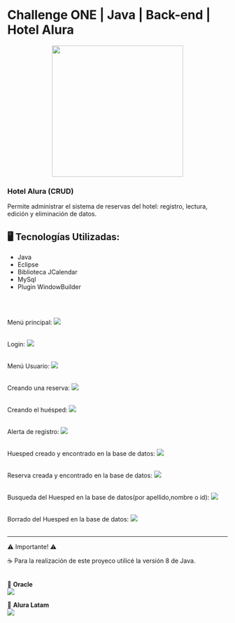# Challenge ONE | Java | Back-end | Hotel Alura

<p align="center" >
     <img width="300" heigth="300" src="https://user-images.githubusercontent.com/91544872/189419040-c093db78-c970-4960-8aca-ffcc11f7ffaf.png">
</p>

<h3>Hotel Alura (CRUD)</h3>
Permite administrar el sistema de reservas del hotel: registro, lectura, edición y eliminación de datos.

## 🖥️ Tecnologías Utilizadas:

- Java
- Eclipse
- Biblioteca JCalendar
- MySql
- Plugin WindowBuilder </br>

<br><br>

Menú principal:
<img src="src\imagenes\menuPrincipal.png">
<br><br>

Login:
<img src="src\imagenes\loginCaptura.png">
<br><br>

Menú Usuario:
<img src="src\imagenes\menuUsuario.png">
<br><br>

Creando una reserva:
<img src="src\imagenes\nuevaReserva.png">
<br><br>

Creando el huésped:
<img src="src\imagenes\nuevoHuesped.png">
<br><br>

Alerta de registro:
<img src="src\imagenes\alertaRegistro.png">
<br><br>

Huesped creado y encontrado en la base de datos:
<img src="src\imagenes\tablaHuesped.png">
<br><br>

Reserva creada y encontrado en la base de datos:
<img src="src\imagenes\tablaReserva.png">
<br><br>

Busqueda del Huesped en la base de datos(por apellido,nombre o id):
<img src="src\imagenes\busquedaHuesped.png">
<br><br>

Borrado del Huesped en la base de datos:
<img src="src\imagenes\eliminado.png">
<br><br>

---
 ⚠️ Importante! ⚠️

☕ Para la realización de este proyeco utilicé la versión 8 de Java. </br></br>

🧡 <strong>Oracle</strong></br>
<a href="https://www.linkedin.com/company/oracle/" target="_blank">
<img src="https://img.shields.io/badge/-LinkedIn-%230077B5?style=for-the-badge&logo=linkedin&logoColor=white" target="_blank"></a>

💙 <strong>Alura Latam</strong></br>
<a href="https://www.linkedin.com/company/alura-latam/mycompany/" target="_blank">
<img src="https://img.shields.io/badge/-LinkedIn-%230077B5?style=for-the-badge&logo=linkedin&logoColor=white" target="_blank"></a>
